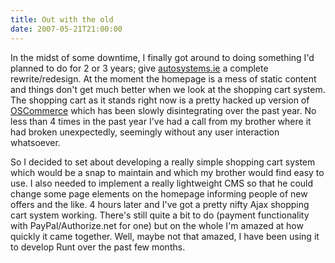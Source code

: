 ```yaml
---
title: Out with the old
date: 2007-05-21T21:00:00
---
```


In the midst of some downtime, I finally got around to doing something
I'd planned to do for 2 or 3 years; give
[autosystems.ie](http://www.autosystems.ie/) a complete
rewrite/redesign. At the moment the homepage is a mess of static content
and things don't get much better when we look at the shopping cart
system. The shopping cart as it stands right now is a pretty hacked up
version of [OSCommerce](http://www.oscommerce.com/) which has been
slowly disintegrating over the past year. No less than 4 times in the
past year I've had a call from my brother where it had broken
unexpectedly, seemingly without any user interaction whatsoever.

So I decided to set about developing a really simple shopping cart
system which would be a snap to maintain and which my brother would find
easy to use. I also needed to implement a really lightweight CMS so that
he could change some page elements on the homepage informing people of
new offers and the like. 4 hours later and I've got a pretty nifty Ajax
shopping cart system working. There's still quite a bit to do (payment
functionality with PayPal/Authorize.net for one) but on the whole I'm
amazed at how quickly it came together. Well, maybe not that amazed, I
have been using it to develop Runt over the past few months.
